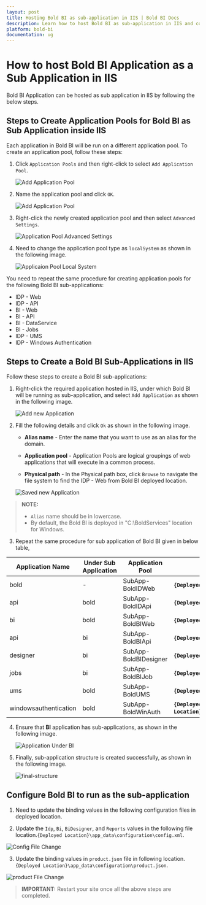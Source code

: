 ```yaml
---
layout: post
title: Hosting Bold BI as sub-application in IIS | Bold BI Docs
description: Learn how to host Bold BI as sub-application in IIS and configure Bold BI to run as sub-application in your server.
platform: bold-bi
documentation: ug
---
```


# How to host Bold BI Application as a Sub Application in IIS

Bold BI Application can be hosted as sub application in IIS by following the below steps.

## Steps to Create Application Pools for Bold BI as Sub Application inside IIS

Each application in Bold BI will be run on a different application pool. To create an application pool, follow these steps:

1. Click `Application Pools` and then right-click to select `Add Application Pool`.

   ![Add Application Pool](/static/assets/embedded/faq/images/add-application-pool.png)

2. Name the application pool and click `OK`.

   ![Add Application Pool](/static/assets/embedded/faq/images/name-application-pool.png)

3. Right-click the newly created application pool and then select `Advanced Settings`.

   ![Application Pool Advanced Settings](/static/assets/embedded/faq/images/application-pool-advanced-settings.png)

4. Need to change the application pool type as `localSystem` as shown in the following image.

   ![Applicaion Pool Local System](/static/assets/embedded/faq/images/application-pool-local-system.png)

You need to repeat the same procedure for creating application pools for the following Bold BI sub-applications:

   * IDP - Web
   * IDP - API
   * BI - Web
   * BI - API
   * BI - DataService
   * BI - Jobs
   * IDP - UMS
   * IDP - Windows Authentication

## Steps to Create a Bold BI Sub-Applications in IIS

Follow these steps to create a Bold BI sub-applications:

1. Right-click the required application hosted in IIS, under which Bold BI will be running as sub-application, and select `Add Application` as shown in the following image.

   ![Add new Application](/static/assets/embedded/faq/images/add-new-application.png)

2. Fill the following details and click `Ok` as shown in the following image.

   * **Alias name** - Enter the name that you want to use as an alias for the domain.

   * **Application pool** - Application Pools are logical groupings of web applications that will execute in a common process.

   * **Physical path** - In the Physical path box, click `Browse` to navigate the file system to find the IDP - Web from Bold BI deployed location.

    ![Saved new Application](/static/assets/embedded/faq/images/new-application-saved.png)

> **NOTE:** 
> * `Alias` name should be in lowercase.
> * By default, the Bold BI is deployed in "C:\BoldServices" location for Windows.

3. Repeat the same procedure for sub application of Bold BI given in below table,

| Application Name     | Under Sub Application      | Application Pool |           Physical Path                      |
|-------------------   |-----------------------     |------------------|-------------------------------               |
| bold                 |	-                        | SubApp-BoldIDWeb     |  **`{Deployed Location}`**\idp\web       |
| api                  |	bold                     | SubApp-BoldIDApi     | **`{Deployed Location}`**\idp\api        |
| bi                   |	bold                     | SubApp-BoldBIWeb     | **`{Deployed Location}`**\bi\web         |
| api                  |  bi                        | SubApp-BoldBIApi     | **`{Deployed Location}`**\bi\api         |
| designer             |  bi          | SubApp-BoldBIDesigner| **`{Deployed Location}`**\bi\dataservice               |
| jobs                 |  bi          | SubApp-BoldBIJob     | **`{Deployed Location}`**\bi\jobs                      |
| ums                  |  bold        | SubApp-BoldUMS       | **`{Deployed Location}`**\idp\ums                      |
| windowsauthentication|  bold        | SubApp-BoldWinAuth   | **`{Deployed Location}`**\idp\windowsauthentication    |

4. Ensure that **BI** application has sub-applications, as shown in the following image.

   ![Application Under BI](/static/assets/embedded/faq/images/application-under-bi.png)

5. Finally, sub-application structure is created successfully, as shown in the following image.

   ![final-structure](/static/assets/embedded/faq/images/final-sub-application.png)

## Configure Bold BI to run as the sub-application

1. Need to update the binding values in the following configuration files in deployed location.

2. Update the `Idp`, `Bi`, `BiDesigner`, and `Reports` values in the following file location.`{Deployed Location}\app_data\configuration\config.xml`.

  ![Config File Change](/static/assets/embedded/faq/images/config-file-change.png)

3. Update the binding values in `product.json` file in following location. `{Deployed Location}\app_data\configuration\product.json`.

  ![product File Change](/static/assets/embedded/faq/images/product-file-change.png)

> **IMPORTANT:**  Restart your site once all the above steps are completed.
